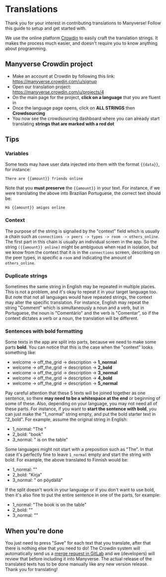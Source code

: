 # Translations

Thank you for your interest in contributing translations to Manyverse! Follow this guide to setup and get started with.

We use the online platform [Crowdin](https://crowdin.com) to easily craft the translation strings. It makes the process much easier, and doesn't require you to know anything about programming.

## Manyverse Crowdin project

- Make an account at Crowdin by following this link: https://manyverse.crowdin.com/u/signup
- Open our translation project: https://manyverse.crowdin.com/u/projects/4
- On the main page for the project, **click on a language** that you are fluent in
- Once the language page opens, click on **ALL STRINGS** then **Crowdsourcing**
- You now see the crowdsourcing dashboard where you can already start translating **strings that are marked with a red dot**

## Tips

### Variables

Some texts may have user data injected into them with the format `{{data}}`, for instance:

```
There are {{amount}} friends online
```

Note that you **must preserve** the `{{amount}}` in your text. For instance, if we were translating the above into Brazilian Portuguese, the correct text should be:

```
Há {{amount}} amigos online
```

### Context

The purpose of the string is signalled by the "context" field which is usually a chain such as `connections -> peers -> types -> room -> others_online`. The first part in this chain is usually an individual screen in the app. So the string `({{amount}} online)` might be ambiguous when read in isolation, but we know from the context that it is in the `connections` screen, describing on the peer types, in specific a `room` and indicating the amount of `others_online`.

### Duplicate strings

Sometimes the same string in English may be repeated in multiple places. This is not a problem, and it's okay to repeat it in your target language too. But note that not all languages would have repeated strings, the context may alter the specific translation. For instance, English may repeat the string "Comment" which is simultaneously a noun and a verb, but in Portuguese, the noun is "Comentário" and the verb is "Comentar", so if the context dictates a verb or a noun, the translation will be different.

### Sentences with bold formatting

Some texts in the app are split into parts, because we need to make some parts **bold**. You can notice that this is the case when the "context" looks something like:

- welcome -> off_the_grid -> description -> **1_normal**
- welcome -> off_the_grid -> description -> **2_bold**
- welcome -> off_the_grid -> description -> **3_normal**
- welcome -> off_the_grid -> description -> **4_bold**
- welcome -> off_the_grid -> description -> **5_normal**

Pay careful attention that these 5 texts will be joined together as one sentence, so there **may need to be a whitespace at the end** or beginning of some of these. Also, depending on your language, you may not need all of these parts. For instance, if you want to **start the sentence with bold**, you can just make the "1_normal" string empty, and put the bold starter text in "2_bold". For example, assume the original string in English:

- 1_normal: "The "
- 2_bold: "book"
- 3_normal: " is on the table"

Some languages might not start with a preposition such as "The". In that case it's perfectly fine to leave `1_normal` empty and start the string with bold. For example, the above translated to Finnish would be:

- 1_normal: ""
- 2_bold: "Kirja"
- 3_normal: " on pöydällä"

If the split doesn't work in your language or if you don't want to use bold, then it's also fine to put the entire sentence in one of the parts, for example:

- 1_normal: "The book is on the table"
- 2_bold: ""
- 3_normal: ""

## When you're done

You just need to press "Save" for each text that you translate, after that there is nothing else that you need to do! The Crowdin system will automatically send us a [merge request in GitLab](https://gitlab.com/staltz/manyverse/-/merge_requests) and we (developers) will review that before including it into Manyverse. The actual release of the translated texts has to be done manually like any new version release. Thank you for translating!